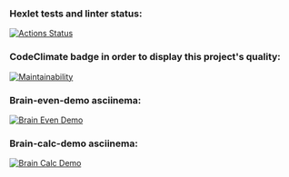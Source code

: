 ### Hexlet tests and linter status:
[![Actions Status](https://github.com/karinatimm/frontend-project-44/actions/workflows/hexlet-check.yml/badge.svg)](https://github.com/karinatimm/frontend-project-44/actions)

### CodeClimate badge in order to display this project's quality:
[![Maintainability](https://api.codeclimate.com/v1/badges/779fdd66847efd96a6ec/maintainability)](https://codeclimate.com/github/karinatimm/frontend-project-44/maintainability)

### Brain-even-demo asciinema:
[![Brain Even Demo](https://asciinema.org/a/bTf55dS2tLpBtUroA3GuAlgcL.svg)](https://asciinema.org/a/bTf55dS2tLpBtUroA3GuAlgcL)

### Brain-calc-demo asciinema:
[![Brain Calc Demo](https://asciinema.org/a/ZwZicf330jcnEzf1mfagJnfQX.svg)](https://asciinema.org/a/ZwZicf330jcnEzf1mfagJnfQX)
